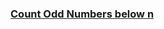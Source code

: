 ### [Count Odd Numbers below n](https://www.codewars.com/kata/59342039eb450e39970000a6/train/javascript)
